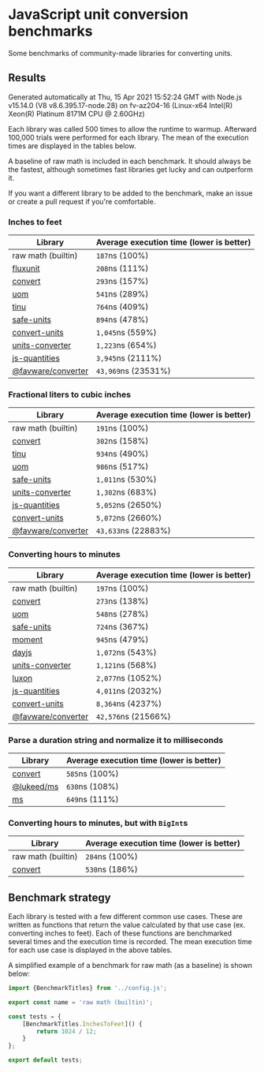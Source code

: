 # JavaScript unit conversion benchmarks

Some benchmarks of community-made libraries for converting units.

## Results

<!-- beginblock(results) -->

Generated automatically at Thu, 15 Apr 2021 15:52:24 GMT with Node.js v15.14.0 (V8 v8.6.395.17-node.28) on fv-az204-16 (Linux-x64 Intel(R) Xeon(R) Platinum 8171M CPU @ 2.60GHz)

Each library was called 500 times to allow the runtime to warmup.
Afterward 100,000 trials were performed for each library.
The mean of the execution times are displayed in the tables below.

A baseline of raw math is included in each benchmark.
It should always be the fastest, although sometimes fast libraries get lucky and can outperform it.

If you want a different library to be added to the benchmark, make an issue or create a pull request if you're comfortable.

### Inches to feet

| Library                                                            | Average execution time (lower is better) |
| ------------------------------------------------------------------ | ---------------------------------------- |
| raw math (builtin)                                                 | `187`ns (100%)                           |
| [fluxunit](https://npmjs.com/package/fluxunit)                     | `208`ns (111%)                           |
| [convert](https://npmjs.com/package/convert)                       | `293`ns (157%)                           |
| [uom](https://npmjs.com/package/uom)                               | `541`ns (289%)                           |
| [tinu](https://npmjs.com/package/tinu)                             | `764`ns (409%)                           |
| [safe-units](https://npmjs.com/package/safe-units)                 | `894`ns (478%)                           |
| [convert-units](https://npmjs.com/package/convert-units)           | `1,045`ns (559%)                         |
| [units-converter](https://npmjs.com/package/units-converter)       | `1,223`ns (654%)                         |
| [js-quantities](https://npmjs.com/package/js-quantities)           | `3,945`ns (2111%)                        |
| [@favware/converter](https://npmjs.com/package/@favware/converter) | `43,969`ns (23531%)                      |

### Fractional liters to cubic inches

| Library                                                            | Average execution time (lower is better) |
| ------------------------------------------------------------------ | ---------------------------------------- |
| raw math (builtin)                                                 | `191`ns (100%)                           |
| [convert](https://npmjs.com/package/convert)                       | `302`ns (158%)                           |
| [tinu](https://npmjs.com/package/tinu)                             | `934`ns (490%)                           |
| [uom](https://npmjs.com/package/uom)                               | `986`ns (517%)                           |
| [safe-units](https://npmjs.com/package/safe-units)                 | `1,011`ns (530%)                         |
| [units-converter](https://npmjs.com/package/units-converter)       | `1,302`ns (683%)                         |
| [js-quantities](https://npmjs.com/package/js-quantities)           | `5,052`ns (2650%)                        |
| [convert-units](https://npmjs.com/package/convert-units)           | `5,072`ns (2660%)                        |
| [@favware/converter](https://npmjs.com/package/@favware/converter) | `43,633`ns (22883%)                      |

### Converting hours to minutes

| Library                                                            | Average execution time (lower is better) |
| ------------------------------------------------------------------ | ---------------------------------------- |
| raw math (builtin)                                                 | `197`ns (100%)                           |
| [convert](https://npmjs.com/package/convert)                       | `273`ns (138%)                           |
| [uom](https://npmjs.com/package/uom)                               | `548`ns (278%)                           |
| [safe-units](https://npmjs.com/package/safe-units)                 | `724`ns (367%)                           |
| [moment](https://npmjs.com/package/moment)                         | `945`ns (479%)                           |
| [dayjs](https://npmjs.com/package/dayjs)                           | `1,072`ns (543%)                         |
| [units-converter](https://npmjs.com/package/units-converter)       | `1,121`ns (568%)                         |
| [luxon](https://npmjs.com/package/luxon)                           | `2,077`ns (1052%)                        |
| [js-quantities](https://npmjs.com/package/js-quantities)           | `4,011`ns (2032%)                        |
| [convert-units](https://npmjs.com/package/convert-units)           | `8,364`ns (4237%)                        |
| [@favware/converter](https://npmjs.com/package/@favware/converter) | `42,576`ns (21566%)                      |

### Parse a duration string and normalize it to milliseconds

| Library                                            | Average execution time (lower is better) |
| -------------------------------------------------- | ---------------------------------------- |
| [convert](https://npmjs.com/package/convert)       | `585`ns (100%)                           |
| [@lukeed/ms](https://npmjs.com/package/@lukeed/ms) | `630`ns (108%)                           |
| [ms](https://npmjs.com/package/ms)                 | `649`ns (111%)                           |

### Converting hours to minutes, but with `BigInt`s

| Library                                      | Average execution time (lower is better) |
| -------------------------------------------- | ---------------------------------------- |
| raw math (builtin)                           | `284`ns (100%)                           |
| [convert](https://npmjs.com/package/convert) | `530`ns (186%)                           |

<!-- endblock(results) -->

## Benchmark strategy

Each library is tested with a few different common use cases.
These are written as functions that return the value calculated by that use case (ex. converting inches to feet).
Each of these functions are benchmarked several times and the execution time is recorded.
The mean execution time for each use case is displayed in the above tables.

A simplified example of a benchmark for raw math (as a baseline) is shown below:

```js
import {BenchmarkTitles} from '../config.js';

export const name = 'raw math (builtin)';

const tests = {
	[BenchmarkTitles.InchesToFeet]() {
		return 1024 / 12;
	}
};

export default tests;
```
